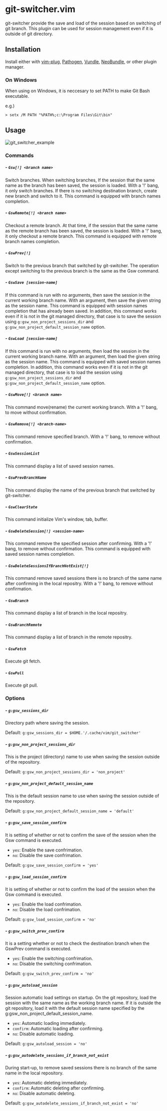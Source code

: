 # git-switcher.vim  

git-switcher provide the save and load of the session based on switching of git branch. This plugin can be used for session management even if it is outside of git directory.  

## Installation  

Install either with [vim-plug](https://github.com/junegunn/vim-plug), [Pathogen](https://github.com/tpope/vim-pathogen), [Vundle](https://github.com/gmarik/Vundle.vim), [NeoBundle](https://github.com/Shougo/neobundle.vim), or other plugin manager.  

### On Windows  

When using on Windows, it is neccesary to set PATH to make Git Bash executable.  

e.g.)  

    > setx /M PATH "%PATH%;c:\Program Files\Git\bin"    

## Usage  

![git_switcher_example](https://raw.githubusercontent.com/wiki/ToruIwashita/git-switcher.vim/images/git_switcher_example_new.gif)  

### Commands  

##### - `Gsw[!] <branch name>`  

Switch branches. When switching branches, If the session that the same name as the branch has been saved, the session is loaded. With a '!' bang, it only switch branches. If there is no switching destination branch, create new branch and switch to it. This command is equipped with branch names completion.  

##### - `GswRemote[!] <branch name>`  

Checkout a remote branch. At that time, if the session that the same name as the remote branch has been saved, the session is loaded. With a '!' bang, it only checkout a remote branch. This command is equipped with remote branch names completion.  

##### - `GswPrev[!]`  

Switch to the previous branch that switched by git-switcher. The operation except switching to the previous branch is the same as the Gsw command.  

##### - `GswSave [session-name]`  

If this command is run with no arguments, then save the session in the current working branch name. With an argument, then save the given string as the session name. This command is equipped with session names completion that has already been saved. In addition, this command works even if it is not in the git managed directory, that case is to save the session using `g:gsw_non_project_sessions_dir` and `g:gsw_non_project_default_session_name` option.  

##### - `GswLoad [session-name]`  

If this command is run with no arguments, then load the session in the current working branch name. With an argument, then load the given string as the session name. This command is equipped with saved session names completion. In addition, this command works even if it is not in the git managed directory, that case is to load the session using `g:gsw_non_project_sessions_dir` and `g:gsw_non_project_default_session_name` option.  

##### - `GswMove[!] <branch name>`  

This command move(rename) the current working branch. With a '!' bang, to move without confirmation.  

##### - `GswRemove[!] <branch-name>`  

This command remove specified branch. With a '!' bang, to remove without confirmation.  

##### - `GswSessionList`  

This command display a list of saved session names.  

##### - `GswPrevBranchName`  

This command display the name of the previous branch that switched by git-switcher.  

##### - `GswClearState`  

This command initialize Vim's window, tab, buffer.  

##### - `GswDeleteSession[!] <session-name>`  

This command remove the specified session after confirming. With a '!' bang, to remove without confirmation. This command is equipped with saved session names completion.  

##### - `GswDeleteSessionsIfBranchNotExist[!]`  

This command remove saved sessions there is no branch of the same name after confirming in the local repositry. With a '!' bang, to remove without confirmation.  

##### - `GswBranch`  

This command display a list of branch in the local repositry.  

##### - `GswBranchRemote`  

This command display a list of branch in the remote repositry.  

##### - `GswFetch`  

Execute git fetch.  

##### - `GswPull`  

Execute git pull.  

### Options  

##### - `g:gsw_sessions_dir`  

Directory path where saving the session.  

Default: `g:gsw_sessions_dir = $HOME.'/.cache/vim/git_switcher'`  

##### - `g:gsw_non_project_sessions_dir`  

This is the project (directory) name to use when saving the session outside of the repository.  

Default: `g:gsw_non_project_sessions_dir = 'non_project'`  

##### - `g:gsw_non_project_default_session_name`  

This is the default session name to use when saving the session outside of the repository.  

Default: `g:gsw_non_project_default_session_name = 'default'`  

##### - `g:gsw_save_session_confirm`  

It is setting of whether or not to confirm the save of the session when the Gsw command is executed.  

 - `yes`: Enable the save confrimation.  
 - `no`: Disable the save confrimation.  

Default: `g:gsw_save_session_confirm = 'yes'`  

##### - `g:gsw_load_session_confirm`  

It is setting of whether or not to confirm the load of the session when the Gsw command is executed.  

 - `yes`: Enable the load confrimation.  
 - `no`: Disable the load confrimation.  

Default: `g:gsw_load_session_confirm = 'no'`  

##### - `g:gsw_switch_prev_confirm`  

It is a setting whether or not to check the destination branch when the GswPrev command is executed.  

 - `yes`: Enable the switching confrimation.  
 - `no`: Disable the switching confrimation.  

Default: `g:gsw_switch_prev_confirm = 'no'`  

##### - `g:gsw_autoload_session`  

Session automatic load settings on startup. On the git repository, load the session with the same name as the working branch name. If it is outside the git repository, load it with the default session name specified by the g:gsw_non_project_default_session_name.  

 - `yes`: Automatic loading immediately.  
 - `confirm`: Automatic loading after confirming.  
 - `no`: Disable automatic loading.  

Default: `g:gsw_autoload_session = 'no'`  

##### - `g:gsw_autodelete_sessions_if_branch_not_exist`  

During start-up, to remove saved sessions there is no branch of the same name in the local repository.  

 - `yes`: Automatic deleting immediately.  
 - `confirm`: Automatic deleting after confirming.  
 - `no`: Disable automatic deleting.  

Default: `g:gsw_autodelete_sessions_if_branch_not_exist = 'no'`  
